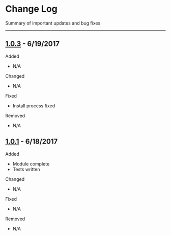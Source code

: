 # Change Log

Summary of important updates and bug fixes

---

## [1.0.3](/compare/v1.0.1...v1.0.3) - 6/19/2017

Added

* N/A

Changed

* N/A

Fixed

* Install process fixed

Removed

* N/A

## [1.0.1](/compare/v1.0.0...v1.0.1) - 6/18/2017

Added

* Module complete
* Tests written

Changed

* N/A

Fixed

* N/A

Removed

* N/A
